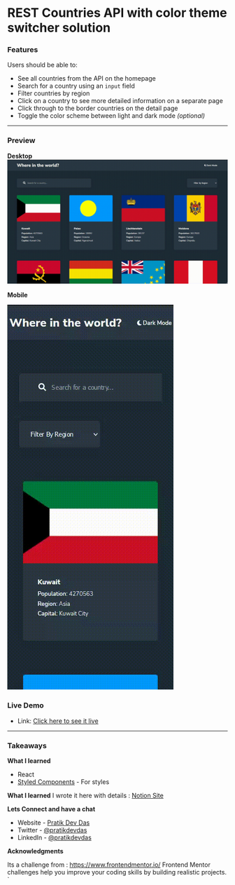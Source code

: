# REST Countries API with color theme switcher solution
### Features

Users should be able to:

- See all countries from the API on the homepage
- Search for a country using an `input` field
- Filter countries by region
- Click on a country to see more detailed information on a separate page
- Click through to the border countries on the detail page
- Toggle the color scheme between light and dark mode *(optional)*
<hr>

### Preview
**Desktop**
![](./desktop-rm.gif)

**Mobile**

![](./mobile-rm.gif)


### Live Demo

- Link: [Click here to see it live](https://rest-countries-api-with-color-theme-switcher-master-lac.vercel.app/)

<hr>


### Takeaways

**What I learned**
- React
- [Styled Components](https://styled-components.com/) - For styles

**What I learned**
I wrote it here with details : [Notion Site](https://reliable-calliandra-778.notion.site/Takeaways-from-Rest-country-project-458b2a355c434abd8e10aeacda5f42c2)

**Lets Connect and have a chat**
- Website - [Pratik Dev Das](https://www.pratikdevdas.com/)
- Twitter - [@pratikdevdas](https://twitter.com/pratikdevdas)
- LinkedIn - [@pratikdevdas](https://www.linkedin.com/in/pratikdevdas/)

**Acknowledgments**

Its a challenge from : https://www.frontendmentor.io/
 Frontend Mentor challenges help you improve your coding skills by building realistic projects. 
`